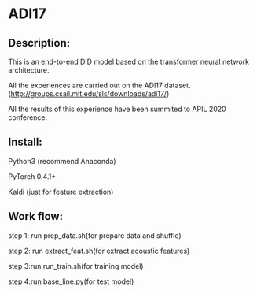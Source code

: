 # ADI17
## Description:
This is an end-to-end DID model based on the transformer neural network architecture.

All the experiences are carried out on the ADI17 dataset.(http://groups.csail.mit.edu/sls/downloads/adi17/) 

All the results of this experience have been summited to APIL 2020 conference.

## Install:
Python3 (recommend Anaconda)

PyTorch 0.4.1+

Kaldi (just for feature extraction)

## Work flow:
step 1: run prep_data.sh(for prepare data and shuffle)

step 2: run extract_feat.sh(for extract acoustic features)

step 3:run run_train.sh(for training model)

step 4:run base_line.py(for test model)
